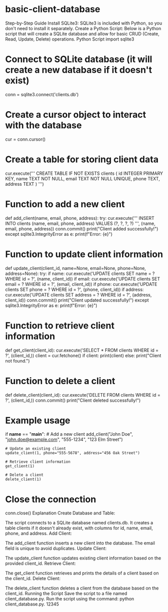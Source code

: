 # basic-client-database
Step-by-Step Guide
Install SQLite3: SQLite3 is included with Python, so you don't need to install it separately.
Create a Python Script: Below is a Python script that will create a SQLite database and allow for basic CRUD (Create, Read, Update, Delete) operations.
Python Script
import sqlite3

# Connect to SQLite database (it will create a new database if it doesn't exist)
conn = sqlite3.connect('clients.db')

# Create a cursor object to interact with the database
cur = conn.cursor()

# Create a table for storing client data
cur.execute('''
CREATE TABLE IF NOT EXISTS clients (
    id INTEGER PRIMARY KEY,
    name TEXT NOT NULL,
    email TEXT NOT NULL UNIQUE,
    phone TEXT,
    address TEXT
)
''')

# Function to add a new client
def add_client(name, email, phone, address):
    try:
        cur.execute('''
        INSERT INTO clients (name, email, phone, address)
        VALUES (?, ?, ?, ?)
        ''', (name, email, phone, address))
        conn.commit()
        print("Client added successfully!")
    except sqlite3.IntegrityError as e:
        print(f"Error: {e}")

# Function to update client information
def update_client(client_id, name=None, email=None, phone=None, address=None):
    try:
        if name:
            cur.execute('UPDATE clients SET name = ? WHERE id = ?', (name, client_id))
        if email:
            cur.execute('UPDATE clients SET email = ? WHERE id = ?', (email, client_id))
        if phone:
            cur.execute('UPDATE clients SET phone = ? WHERE id = ?', (phone, client_id))
        if address:
            cur.execute('UPDATE clients SET address = ? WHERE id = ?', (address, client_id))
        conn.commit()
        print("Client updated successfully!")
    except sqlite3.IntegrityError as e:
        print(f"Error: {e}")

# Function to retrieve client information
def get_client(client_id):
    cur.execute('SELECT * FROM clients WHERE id = ?', (client_id,))
    client = cur.fetchone()
    if client:
        print(client)
    else:
        print("Client not found.")

# Function to delete a client
def delete_client(client_id):
    cur.execute('DELETE FROM clients WHERE id = ?', (client_id,))
    conn.commit()
    print("Client deleted successfully!")

# Example usage
if __name__ == "__main__":
    # Add a new client
    add_client("John Doe", "john.doe@example.com", "555-1234", "123 Elm Street")

    # Update an existing client
    update_client(1, phone="555-5678", address="456 Oak Street")

    # Retrieve client information
    get_client(1)

    # Delete a client
    delete_client(1)

# Close the connection
conn.close()
Explanation
Create Database and Table:

The script connects to a SQLite database named clients.db.
It creates a table clients if it doesn't already exist, with columns for id, name, email, phone, and address.
Add Client:

The add_client function inserts a new client into the database.
The email field is unique to avoid duplicates.
Update Client:

The update_client function updates existing client information based on the provided client_id.
Retrieve Client:

The get_client function retrieves and prints the details of a client based on the client_id.
Delete Client:

The delete_client function deletes a client from the database based on the client_id.
Running the Script
Save the script to a file named client_database.py.
Run the script using the command: python client_database.py.
12345
